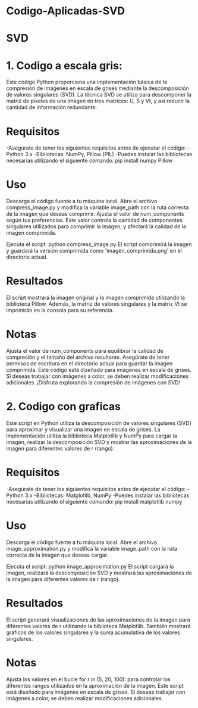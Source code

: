 # Codigo-Aplicadas-SVD
# SVD


# 1. Codigo a escala gris:
Este código Python proporciona una implementación básica de la compresión de imágenes en escala de grises mediante la descomposición de valores singulares (SVD). La técnica SVD se utiliza para descomponer la matriz de píxeles de una imagen en tres matrices: U, S y Vt, y así reducir la cantidad de información redundante.

# Requisitos
-Asegúrate de tener los siguientes requisitos antes de ejecutar el código:
-Python 3.x
-Bibliotecas: NumPy, Pillow (PIL)
-Puedes instalar las bibliotecas necesarias utilizando el siguiente comando: pip install numpy Pillow
# Uso
Descarga el código fuente a tu máquina local.
Abre el archivo compress_image.py y modifica la variable image_path con la ruta correcta de la imagen que deseas comprimir.
Ajusta el valor de num_components según tus preferencias. Este valor controla la cantidad de componentes singulares utilizados para comprimir la imagen, y afectará la calidad de la imagen comprimida.

Ejecuta el script:
python compress_image.py
El script comprimirá la imagen y guardará la versión comprimida como 'imagen_comprimida.png' en el directorio actual.

# Resultados
El script mostrará la imagen original y la imagen comprimida utilizando la biblioteca Pillow. Además, la matriz de valores singulares y la matriz Vt se imprimirán en la consola para su referencia.

# Notas
Ajusta el valor de num_components para equilibrar la calidad de compresión y el tamaño del archivo resultante.
Asegúrate de tener permisos de escritura en el directorio actual para guardar la imagen comprimida.
Este código está diseñado para imágenes en escala de grises. Si deseas trabajar con imágenes a color, se deben realizar modificaciones adicionales.
¡Disfruta explorando la compresión de imágenes con SVD!

# 2. Codigo con graficas

Este script en Python utiliza la descomposición de valores singulares (SVD) para aproximar y visualizar una imagen en escala de grises. La implementación utiliza la biblioteca Matplotlib y NumPy para cargar la imagen, realizar la descomposición SVD y mostrar las aproximaciones de la imagen para diferentes valores de r (rango).

# Requisitos
-Asegúrate de tener los siguientes requisitos antes de ejecutar el código:
-Python 3.x
-Bibliotecas: Matplotlib, NumPy
-Puedes instalar las bibliotecas necesarias utilizando el siguiente comando: pip install matplotlib numpy

# Uso
Descarga el código fuente a tu máquina local.
Abre el archivo image_approximation.py y modifica la variable image_path con la ruta correcta de la imagen que deseas cargar.

Ejecuta el script:
python image_approximation.py
El script cargará la imagen, realizará la descomposición SVD y mostrará las aproximaciones de la imagen para diferentes valores de r (rango).

# Resultados
El script generará visualizaciones de las aproximaciones de la imagen para diferentes valores de r utilizando la biblioteca Matplotlib. También mostrará gráficos de los valores singulares y la suma acumulativa de los valores singulares.

# Notas
Ajusta los valores en el bucle for r in (5, 20, 100): para controlar los diferentes rangos utilizados en la aproximación de la imagen.
Este script está diseñado para imágenes en escala de grises. Si deseas trabajar con imágenes a color, se deben realizar modificaciones adicionales.




